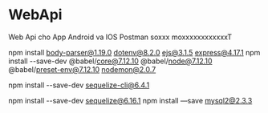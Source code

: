 # WebApi
Web Api cho App Android va IOS
Postman
soxxx
moxxxxxxxxxxxxT

npm install body-parser@1.19.0 dotenv@8.2.0 ejs@3.1.5 express@4.17.1 
npm install --save-dev @babel/core@7.12.10 @babel/node@7.12.10 @babel/preset-env@7.12.10 nodemon@2.0.7

npm install --save-dev sequelize-cli@6.4.1

npm install --save-dev sequelize@6.16.1
npm install —save mysql2@2.3.3
